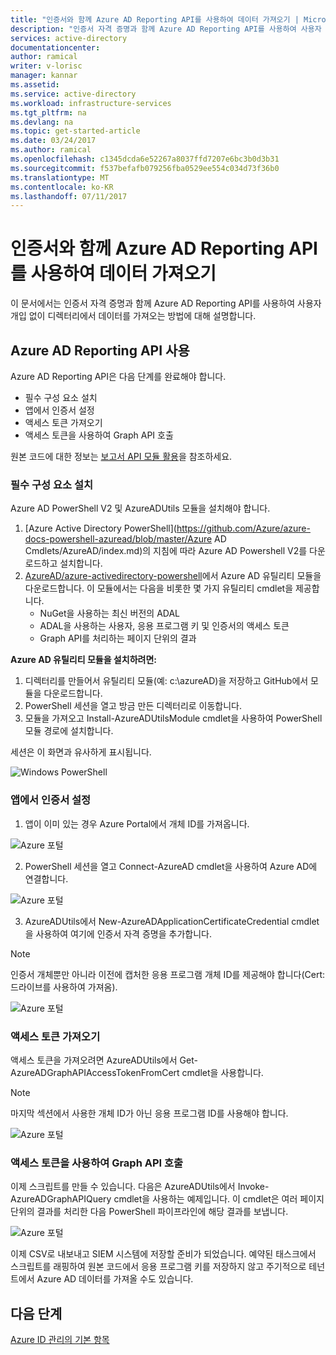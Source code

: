 ```yaml
---
title: "인증서와 함께 Azure AD Reporting API를 사용하여 데이터 가져오기 | Microsoft Docs"
description: "인증서 자격 증명과 함께 Azure AD Reporting API를 사용하여 사용자 개입 없이 디렉터리에서 데이터를 가져오는 방법에 대해 설명합니다."
services: active-directory
documentationcenter: 
author: ramical
writer: v-lorisc
manager: kannar
ms.assetid: 
ms.service: active-directory
ms.workload: infrastructure-services
ms.tgt_pltfrm: na
ms.devlang: na
ms.topic: get-started-article
ms.date: 03/24/2017
ms.author: ramical
ms.openlocfilehash: c1345dcda6e52267a8037ffd7207e6bc3b0d3b31
ms.sourcegitcommit: f537befafb079256fba0529ee554c034d73f36b0
ms.translationtype: MT
ms.contentlocale: ko-KR
ms.lasthandoff: 07/11/2017
---
```

# <a name="get-data-using-the-azure-ad-reporting-api-with-certificates"></a>인증서와 함께 Azure AD Reporting API를 사용하여 데이터 가져오기
이 문서에서는 인증서 자격 증명과 함께 Azure AD Reporting API를 사용하여 사용자 개입 없이 디렉터리에서 데이터를 가져오는 방법에 대해 설명합니다. 

## <a name="use-the-azure-ad-reporting-api"></a>Azure AD Reporting API 사용 
Azure AD Reporting API은 다음 단계를 완료해야 합니다.
 *  필수 구성 요소 설치
 *  앱에서 인증서 설정
 *  액세스 토큰 가져오기
 *  액세스 토큰을 사용하여 Graph API 호출

원본 코드에 대한 정보는 [보고서 API 모듈 활용](https://github.com/AzureAD/azure-activedirectory-powershell/tree/gh-pages/Modules/AzureADUtils)을 참조하세요. 

### <a name="install-prerequisites"></a>필수 구성 요소 설치
Azure AD PowerShell V2 및 AzureADUtils 모듈을 설치해야 합니다.

1. [Azure Active Directory PowerShell](https://github.com/Azure/azure-docs-powershell-azuread/blob/master/Azure AD Cmdlets/AzureAD/index.md)의 지침에 따라 Azure AD Powershell V2를 다운로드하고 설치합니다.
2. [AzureAD/azure-activedirectory-powershell](https://github.com/AzureAD/azure-activedirectory-powershell/blob/gh-pages/Modules/AzureADUtils/AzureADUtils.psm1)에서 Azure AD 유틸리티 모듈을 다운로드합니다. 
  이 모듈에서는 다음을 비롯한 몇 가지 유틸리티 cmdlet을 제공합니다.
   * NuGet을 사용하는 최신 버전의 ADAL
   * ADAL을 사용하는 사용자, 응용 프로그램 키 및 인증서의 액세스 토큰
   * Graph API를 처리하는 페이지 단위의 결과

**Azure AD 유틸리티 모듈을 설치하려면:**

1. 디렉터리를 만들어서 유틸리티 모듈(예: c:\azureAD)을 저장하고 GitHub에서 모듈을 다운로드합니다.
2. PowerShell 세션을 열고 방금 만든 디렉터리로 이동합니다. 
3. 모듈을 가져오고 Install-AzureADUtilsModule cmdlet을 사용하여 PowerShell 모듈 경로에 설치합니다. 

세션은 이 화면과 유사하게 표시됩니다.

  ![Windows PowerShell](./media/active-directory-report-api-with-certificates/windows-powershell.png)

### <a name="set-the-certificate-in-your-app"></a>앱에서 인증서 설정
1. 앱이 이미 있는 경우 Azure Portal에서 개체 ID를 가져옵니다. 

  ![Azure 포털](./media/active-directory-report-api-with-certificates/azure-portal.png)

2. PowerShell 세션을 열고 Connect-AzureAD cmdlet을 사용하여 Azure AD에 연결합니다.

  ![Azure 포털](./media/active-directory-report-api-with-certificates/connect-azuaread-cmdlet.png)

3. AzureADUtils에서 New-AzureADApplicationCertificateCredential cmdlet을 사용하여 여기에 인증서 자격 증명을 추가합니다. 

>[!Note]
>인증서 개체뿐만 아니라 이전에 캡처한 응용 프로그램 개체 ID를 제공해야 합니다(Cert: 드라이브를 사용하여 가져옴).
>


  ![Azure 포털](./media/active-directory-report-api-with-certificates/add-certificate-credential.png)
  
### <a name="get-an-access-token"></a>액세스 토큰 가져오기

액세스 토큰을 가져오려면 AzureADUtils에서 Get-AzureADGraphAPIAccessTokenFromCert cmdlet을 사용합니다. 

>[!NOTE]
>마지막 섹션에서 사용한 개체 ID가 아닌 응용 프로그램 ID를 사용해야 합니다.
>

 ![Azure 포털](./media/active-directory-report-api-with-certificates/application-id.png)

### <a name="use-the-access-token-to-call-the-graph-api"></a>액세스 토큰을 사용하여 Graph API 호출

이제 스크립트를 만들 수 있습니다. 다음은 AzureADUtils에서 Invoke-AzureADGraphAPIQuery cmdlet을 사용하는 예제입니다. 이 cmdlet은 여러 페이지 단위의 결과를 처리한 다음 PowerShell 파이프라인에 해당 결과를 보냅니다. 

 ![Azure 포털](./media/active-directory-report-api-with-certificates/script-completed.png)

이제 CSV로 내보내고 SIEM 시스템에 저장할 준비가 되었습니다. 예약된 태스크에서 스크립트를 래핑하여 원본 코드에서 응용 프로그램 키를 저장하지 않고 주기적으로 테넌트에서 Azure AD 데이터를 가져올 수도 있습니다. 

## <a name="next-steps"></a>다음 단계
[Azure ID 관리의 기본 항목](https://docs.microsoft.com/en-us/azure/active-directory/fundamentals-identity)<br>



